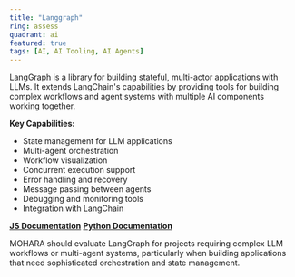 ```yaml
---
title: "Langgraph"
ring: assess
quadrant: ai
featured: true
tags: [AI, AI Tooling, AI Agents]
---
```


[LangGraph](https://github.com/langchain-ai/langgraph) is a library for building stateful, multi-actor applications with LLMs. It extends LangChain's capabilities by providing tools for building complex workflows and agent systems with multiple AI components working together.

**Key Capabilities:**

- State management for LLM applications
- Multi-agent orchestration
- Workflow visualization
- Concurrent execution support
- Error handling and recovery
- Message passing between agents
- Debugging and monitoring tools
- Integration with LangChain

**[JS Documentation](https://langchain-ai.github.io/langgraphjs/)**
**[Python Documentation](https://langchain-ai.github.io/langgraph/)**

MOHARA should evaluate LangGraph for projects requiring complex LLM workflows or multi-agent systems, particularly when building applications that need sophisticated orchestration and state management.
